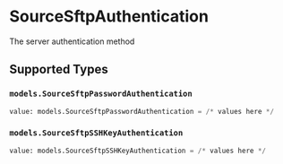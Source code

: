 # SourceSftpAuthentication

The server authentication method


## Supported Types

### `models.SourceSftpPasswordAuthentication`

```python
value: models.SourceSftpPasswordAuthentication = /* values here */
```

### `models.SourceSftpSSHKeyAuthentication`

```python
value: models.SourceSftpSSHKeyAuthentication = /* values here */
```

